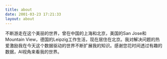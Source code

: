 ```yaml
---
title: about
date: 2001-03-23 17:21:33
layout: about
---
```


不断游走在这个美丽的世界，曾在中国的上海和北京，美国的San Jose和Mountain View，德国的Leipzig工作生活，现在居住在北京。我对解决问题的热爱激励我在今天这个数据驱动的世界不断扩展我的知识。感谢您花时间透过有趣的数据，AI视角来看我的世界。

